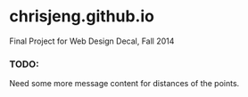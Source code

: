 # chrisjeng.github.io
Final Project for Web Design Decal, Fall 2014

### TODO: 

Need some more message content for distances of the points.
